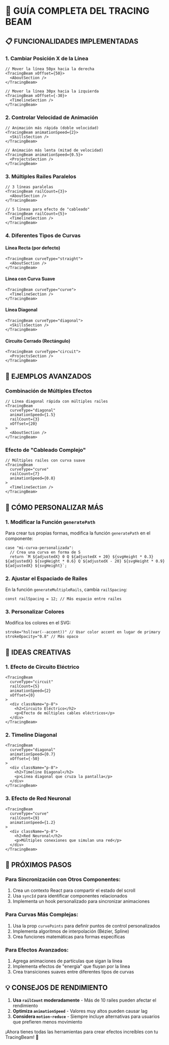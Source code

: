 # 🚀 GUÍA COMPLETA DEL TRACING BEAM

## 📋 FUNCIONALIDADES IMPLEMENTADAS

### 1. **Cambiar Posición X de la Línea**
```tsx
// Mover la línea 50px hacia la derecha
<TracingBeam xOffset={50}>
  <AboutSection />
</TracingBeam>

// Mover la línea 30px hacia la izquierda
<TracingBeam xOffset={-30}>
  <TimelineSection />
</TracingBeam>
```

### 2. **Controlar Velocidad de Animación**
```tsx
// Animación más rápida (doble velocidad)
<TracingBeam animationSpeed={2}>
  <SkillsSection />
</TracingBeam>

// Animación más lenta (mitad de velocidad)
<TracingBeam animationSpeed={0.5}>
  <ProjectsSection />
</TracingBeam>
```

### 3. **Múltiples Railes Paralelos**
```tsx
// 3 líneas paralelas
<TracingBeam railCount={3}>
  <AboutSection />
</TracingBeam>

// 5 líneas para efecto de "cableado"
<TracingBeam railCount={5}>
  <TimelineSection />
</TracingBeam>
```

### 4. **Diferentes Tipos de Curvas**

#### Línea Recta (por defecto)
```tsx
<TracingBeam curveType="straight">
  <AboutSection />
</TracingBeam>
```

#### Línea con Curva Suave
```tsx
<TracingBeam curveType="curve">
  <TimelineSection />
</TracingBeam>
```

#### Línea Diagonal
```tsx
<TracingBeam curveType="diagonal">
  <SkillsSection />
</TracingBeam>
```

#### Circuito Cerrado (Rectángulo)
```tsx
<TracingBeam curveType="circuit">
  <ProjectsSection />
</TracingBeam>
```

## 🎯 EJEMPLOS AVANZADOS

### Combinación de Múltiples Efectos
```tsx
// Línea diagonal rápida con múltiples railes
<TracingBeam 
  curveType="diagonal"
  animationSpeed={1.5}
  railCount={3}
  xOffset={20}
>
  <AboutSection />
</TracingBeam>
```

### Efecto de "Cableado Complejo"
```tsx
// Múltiples railes con curva suave
<TracingBeam 
  curveType="curve"
  railCount={7}
  animationSpeed={0.8}
>
  <TimelineSection />
</TracingBeam>
```

## 🔧 CÓMO PERSONALIZAR MÁS

### 1. **Modificar la Función `generatePath`**
Para crear tus propias formas, modifica la función `generatePath` en el componente:

```tsx
case "mi-curva-personalizada":
  // Crea una curva en forma de S
  return `M ${adjustedX} 0 Q ${adjustedX + 20} ${svgHeight * 0.3} ${adjustedX} ${svgHeight * 0.6} Q ${adjustedX - 20} ${svgHeight * 0.9} ${adjustedX} ${svgHeight}`;
```

### 2. **Ajustar el Espaciado de Railes**
En la función `generateMultipleRails`, cambia `railSpacing`:

```tsx
const railSpacing = 12; // Más espacio entre railes
```

### 3. **Personalizar Colores**
Modifica los colores en el SVG:

```tsx
stroke="hsl(var(--accent))" // Usar color accent en lugar de primary
strokeOpacity="0.8" // Más opaco
```

## 🎨 IDEAS CREATIVAS

### 1. **Efecto de Circuito Eléctrico**
```tsx
<TracingBeam 
  curveType="circuit"
  railCount={5}
  animationSpeed={2}
  xOffset={0}
>
  <div className="p-8">
    <h2>Circuito Eléctrico</h2>
    <p>Efecto de múltiples cables eléctricos</p>
  </div>
</TracingBeam>
```

### 2. **Timeline Diagonal**
```tsx
<TracingBeam 
  curveType="diagonal"
  animationSpeed={0.7}
  xOffset={-50}
>
  <div className="p-8">
    <h2>Timeline Diagonal</h2>
    <p>Línea diagonal que cruza la pantalla</p>
  </div>
</TracingBeam>
```

### 3. **Efecto de Red Neuronal**
```tsx
<TracingBeam 
  curveType="curve"
  railCount={9}
  animationSpeed={1.2}
>
  <div className="p-8">
    <h2>Red Neuronal</h2>
    <p>Múltiples conexiones que simulan una red</p>
  </div>
</TracingBeam>
```

## 🚀 PRÓXIMOS PASOS

### Para Sincronización con Otros Componentes:
1. Crea un contexto React para compartir el estado del scroll
2. Usa `syncId` para identificar componentes relacionados
3. Implementa un hook personalizado para sincronizar animaciones

### Para Curvas Más Complejas:
1. Usa la prop `curvePoints` para definir puntos de control personalizados
2. Implementa algoritmos de interpolación (Bézier, Spline)
3. Crea funciones matemáticas para formas específicas

### Para Efectos Avanzados:
1. Agrega animaciones de partículas que sigan la línea
2. Implementa efectos de "energía" que fluyan por la línea
3. Crea transiciones suaves entre diferentes tipos de curvas

## 💡 CONSEJOS DE RENDIMIENTO

1. **Usa `railCount` moderadamente** - Más de 10 railes pueden afectar el rendimiento
2. **Optimiza `animationSpeed`** - Valores muy altos pueden causar lag
3. **Considera `motion-reduce`** - Siempre incluye alternativas para usuarios que prefieren menos movimiento

¡Ahora tienes todas las herramientas para crear efectos increíbles con tu TracingBeam! 🎉

